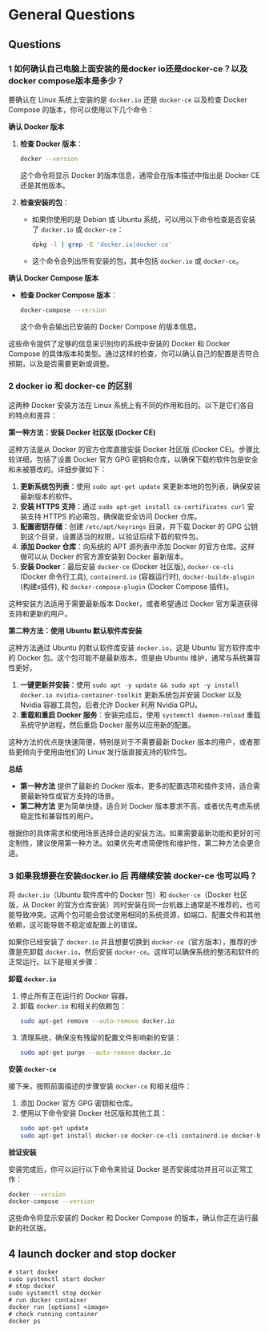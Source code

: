 # General Questions

## Questions

### 1 如何确认自己电脑上面安装的是docker io还是docker-ce？以及docker compose版本是多少？

要确认在 Linux 系统上安装的是 `docker.io` 还是 `docker-ce` 以及检查 Docker Compose 的版本，你可以使用以下几个命令：

**确认 Docker 版本**

1. **检查 Docker 版本**：
   
   ```bash
   docker --version
   ```
   这个命令将显示 Docker 的版本信息，通常会在版本描述中指出是 Docker CE 还是其他版本。
   
2. **检查安装的包**：
   - 如果你使用的是 Debian 或 Ubuntu 系统，可以用以下命令检查是否安装了 `docker.io` 或 `docker-ce`：
     ```bash
     dpkg -l | grep -E 'docker.io|docker-ce'
     ```
   - 这个命令会列出所有安装的包，其中包括 `docker.io` 或 `docker-ce`。

**确认 Docker Compose 版本**

- **检查 Docker Compose 版本**：
  ```bash
  docker-compose --version
  ```
  这个命令会输出已安装的 Docker Compose 的版本信息。

这些命令提供了足够的信息来识别你的系统中安装的 Docker 和 Docker Compose 的具体版本和类型。通过这样的检查，你可以确认自己的配置是否符合预期，以及是否需要更新或调整。

### 2 docker io 和 docker-ce 的区别

这两种 Docker 安装方法在 Linux 系统上有不同的作用和目的。以下是它们各自的特点和差异：

**第一种方法：安装 Docker 社区版 (Docker CE)**

这种方法是从 Docker 的官方仓库直接安装 Docker 社区版 (Docker CE)。步骤比较详细，包括了设置 Docker 官方 GPG 密钥和仓库，以确保下载的软件包是安全和未被篡改的。详细步骤如下：

1. **更新系统包列表**：使用 `sudo apt-get update` 来更新本地的包列表，确保安装最新版本的软件。
2. **安装 HTTPS 支持**：通过 `sudo apt-get install ca-certificates curl` 安装支持 HTTPS 的必需包，确保能安全访问 Docker 仓库。
3. **配置密钥存储**：创建 `/etc/apt/keyrings` 目录，并下载 Docker 的 GPG 公钥到这个目录，设置适当的权限，以验证后续下载的软件包。
4. **添加 Docker 仓库**：向系统的 APT 源列表中添加 Docker 的官方仓库。这样做可以从 Docker 的官方源安装到 Docker 最新版本。
5. **安装 Docker**：最后安装 `docker-ce` (Docker 社区版), `docker-ce-cli` (Docker 命令行工具), `containerd.io` (容器运行时), `docker-buildx-plugin` (构建x插件), 和 `docker-compose-plugin` (Docker Compose 插件)。

这种安装方法适用于需要最新版本 Docker，或者希望通过 Docker 官方渠道获得支持和更新的用户。

**第二种方法：使用 Ubuntu 默认软件库安装**

这种方法通过 Ubuntu 的默认软件库安装 `docker.io`，这是 Ubuntu 官方软件库中的 Docker 包。这个包可能不是最新版本，但是由 Ubuntu 维护，通常与系统兼容性更好。

1. **一键更新并安装**：使用 `sudo apt -y update && sudo apt -y install docker.io nvidia-container-toolkit` 更新系统包并安装 Docker 以及 Nvidia 容器工具包，后者允许 Docker 利用 Nvidia GPU。
2. **重载和重启 Docker 服务**：安装完成后，使用 `systemctl daemon-reload` 重载系统守护进程，然后重启 Docker 服务以应用新的配置。

这种方法的优点是快速简便，特别是对于不需要最新 Docker 版本的用户，或者那些更倾向于使用由他们的 Linux 发行版直接支持的软件包。

**总结**

- **第一种方法** 提供了最新的 Docker 版本，更多的配置选项和插件支持，适合需要最新特性或官方支持的场景。
- **第二种方法** 更为简单快捷，适合对 Docker 版本要求不高，或者优先考虑系统稳定性和兼容性的用户。

根据你的具体需求和使用场景选择合适的安装方法。如果需要最新功能和更好的可定制性，建议使用第一种方法。如果优先考虑简便性和维护性，第二种方法会更合适。

### 3 如果我想要在安装docker.io 后 再继续安装 docker-ce 也可以吗？

将 `docker.io`（Ubuntu 软件库中的 Docker 包）和 `docker-ce`（Docker 社区版，从 Docker 的官方仓库安装）同时安装在同一台机器上通常是不推荐的，也可能导致冲突。这两个包可能会尝试使用相同的系统资源，如端口、配置文件和其他依赖，这可能导致不稳定或配置上的错误。

如果你已经安装了 `docker.io` 并且想要切换到 `docker-ce`（官方版本），推荐的步骤是先卸载 `docker.io`，然后安装 `docker-ce`。这样可以确保系统的整洁和软件的正常运行。以下是相关步骤：

**卸载 `docker.io`**

1. 停止所有正在运行的 Docker 容器。
2. 卸载 `docker.io` 和相关的依赖包：
   ```bash
   sudo apt-get remove --auto-remove docker.io
   ```
3. 清理系统，确保没有残留的配置文件影响新的安装：
   ```bash
   sudo apt-get purge --auto-remove docker.io
   ```

**安装 `docker-ce`**

接下来，按照前面描述的步骤安装 `docker-ce` 和相关组件：

1. 添加 Docker 官方 GPG 密钥和仓库。
2. 使用以下命令安装 Docker 社区版和其他工具：
   ```bash
   sudo apt-get update
   sudo apt-get install docker-ce docker-ce-cli containerd.io docker-buildx-plugin docker-compose-plugin
   ```

**验证安装**

安装完成后，你可以运行以下命令来验证 Docker 是否安装成功并且可以正常工作：
```bash
docker --version
docker-compose --version
```

这些命令将显示安装的 Docker 和 Docker Compose 的版本，确认你正在运行最新的社区版。

## 4 launch docker and stop docker

```
# start docker
sudo systemctl start docker
# stop docker
sudo systemctl stop docker
# run docker container 
docker run [options] <image>
# check running container
docker ps
```

